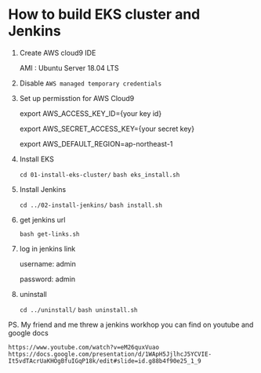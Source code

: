 # How to build EKS cluster and Jenkins 

1. Create AWS cloud9 IDE 

    AMI : Ubuntu Server 18.04 LTS


2. Disable `AWS managed temporary credentials` 


3. Set up permisstion for AWS Cloud9

	export AWS_ACCESS_KEY_ID={your key id}
	
	export AWS_SECRET_ACCESS_KEY={your secret key}
	
	export AWS_DEFAULT_REGION=ap-northeast-1


4. Install EKS 

	`cd 01-install-eks-cluster/`
	`bash eks_install.sh`


5. Install Jenkins

	`cd ../02-install-jenkins/`
	`bash install.sh` 


6.  get jenkins url

	`bash get-links.sh`

7. log in jenkins link

    username: admin
    
    password: admin

8. uninstall

   `cd ../uninstall/`
   `bash uninstall.sh`


PS. My friend and me threw a jenkins workhop 
    you can find on youtube and google docs
    
    https://www.youtube.com/watch?v=eM26quxVuao
    https://docs.google.com/presentation/d/1WApH5JjlhcJ5YCVIE-It5vdTAcrUaKHOgBfuIGqP18k/edit#slide=id.g88b4f90e25_1_9

